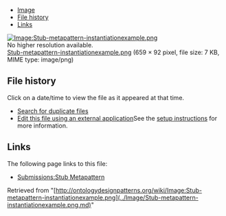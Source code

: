 * [Image](../Image/Stub-metapattern-instantiationexample.png.md#file)
* [File history](../Image/Stub-metapattern-instantiationexample.png.md#filehistory)
* [Links](../Image/Stub-metapattern-instantiationexample.png.md#filelinks)

[![Image:Stub-metapattern-instantiationexample.png](../../../images/b/be/Stub-metapattern-instantiationexample.png)](../../../images/b/be/Stub-metapattern-instantiationexample.png)  
No higher resolution available.  
[Stub-metapattern-instantiationexample.png](../../../images/b/be/Stub-metapattern-instantiationexample.png)‎ (659 × 92 pixel, file size: 7 KB, MIME type: image/png)

## File history

Click on a date/time to view the file as it appeared at that time.



  
* [Search for duplicate files](http://ontologydesignpatterns.org/wiki/Special:FileDuplicateSearch/Stub-metapattern-instantiationexample.png "Special:FileDuplicateSearch/Stub-metapattern-instantiationexample.png")
* [Edit this file using an external application](http://ontologydesignpatterns.org/wiki/index.php?title=Image:Stub-metapattern-instantiationexample.png&action=edit&externaledit=true&mode=file "Image:Stub-metapattern-instantiationexample.png")See the [setup instructions](http://www.mediawiki.org/wiki/Manual:External_editors "http://www.mediawiki.org/wiki/Manual:External_editors") for more information.

## Links



The following page links to this file:


* [Submissions:Stub Metapattern](../Submissions/Stub_Metapattern.md "Submissions:Stub Metapattern")


Retrieved from "[http://ontologydesignpatterns.org/wiki/Image:Stub-metapattern-instantiationexample.png](../Image/Stub-metapattern-instantiationexample.png.md)"